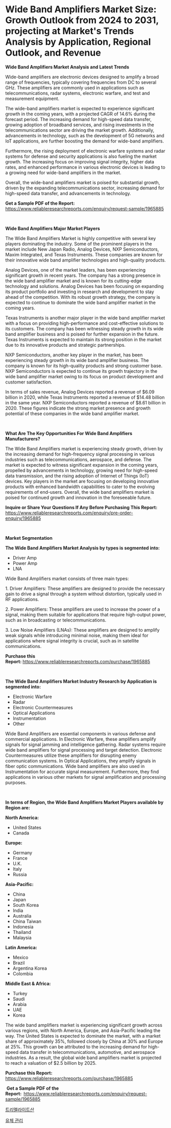 <p><h1>Wide Band Amplifiers Market Size: Growth Outlook from 2024 to 2031, projecting at Market's Trends Analysis by Application, Regional Outlook, and Revenue</h1></p><p><strong>Wide Band Amplifiers Market Analysis and Latest Trends</strong></p>
<p><p>Wide-band amplifiers are electronic devices designed to amplify a broad range of frequencies, typically covering frequencies from DC to several GHz. These amplifiers are commonly used in applications such as telecommunications, radar systems, electronic warfare, and test and measurement equipment.</p><p>The wide-band amplifiers market is expected to experience significant growth in the coming years, with a projected CAGR of 14.6% during the forecast period. The increasing demand for high-speed data transfer, growing adoption of broadband services, and rising investments in the telecommunications sector are driving the market growth. Additionally, advancements in technology, such as the development of 5G networks and IoT applications, are further boosting the demand for wide-band amplifiers.</p><p>Furthermore, the rising deployment of electronic warfare systems and radar systems for defense and security applications is also fueling the market growth. The increasing focus on improving signal integrity, higher data rates, and enhanced performance in various electronic devices is leading to a growing need for wide-band amplifiers in the market.</p><p>Overall, the wide-band amplifiers market is poised for substantial growth, driven by the expanding telecommunications sector, increasing demand for high-speed data transfer, and advancements in technology.</p></p>
<p><strong>Get a Sample PDF of the Report:&nbsp;</strong> <a href="https://www.reliableresearchreports.com/enquiry/request-sample/1965885">https://www.reliableresearchreports.com/enquiry/request-sample/1965885</a></p>
<p>&nbsp;</p>
<p><strong>Wide Band Amplifiers Major Market Players</strong></p>
<p><p>The Wide Band Amplifiers Market is highly competitive with several key players dominating the industry. Some of the prominent players in the market include New Japan Radio, Analog Devices, NXP Semiconductors, Maxim Integrated, and Texas Instruments. These companies are known for their innovative wide band amplifier technologies and high-quality products.</p><p>Analog Devices, one of the market leaders, has been experiencing significant growth in recent years. The company has a strong presence in the wide band amplifier market and is known for its cutting-edge technology and solutions. Analog Devices has been focusing on expanding its product portfolio and investing in research and development to stay ahead of the competition. With its robust growth strategy, the company is expected to continue to dominate the wide band amplifier market in the coming years.</p><p>Texas Instruments is another major player in the wide band amplifier market with a focus on providing high-performance and cost-effective solutions to its customers. The company has been witnessing steady growth in its wide band amplifier business and is poised for further expansion in the future. Texas Instruments is expected to maintain its strong position in the market due to its innovative products and strategic partnerships.</p><p>NXP Semiconductors, another key player in the market, has been experiencing steady growth in its wide band amplifier business. The company is known for its high-quality products and strong customer base. NXP Semiconductors is expected to continue its growth trajectory in the wide band amplifier market owing to its focus on product development and customer satisfaction. </p><p>In terms of sales revenue, Analog Devices reported a revenue of $6.09 billion in 2020, while Texas Instruments reported a revenue of $14.48 billion in the same year. NXP Semiconductors reported a revenue of $8.61 billion in 2020. These figures indicate the strong market presence and growth potential of these companies in the wide band amplifier market.</p></p>
<p>&nbsp;</p>
<p><strong>What Are The Key Opportunities For Wide Band Amplifiers Manufacturers?</strong></p>
<p><p>The Wide Band Amplifiers market is experiencing steady growth, driven by the increasing demand for high-frequency signal processing in various industries such as telecommunications, aerospace, and defense. The market is expected to witness significant expansion in the coming years, propelled by advancements in technology, growing need for high-speed data transmission, and the rising adoption of Internet of Things (IoT) devices. Key players in the market are focusing on developing innovative products with enhanced bandwidth capabilities to cater to the evolving requirements of end-users. Overall, the wide band amplifiers market is poised for continued growth and innovation in the foreseeable future.</p></p>
<p><strong>Inquire or Share Your Questions If Any Before Purchasing This Report:</strong> <a href="https://www.reliableresearchreports.com/enquiry/pre-order-enquiry/1965885">https://www.reliableresearchreports.com/enquiry/pre-order-enquiry/1965885</a></p>
<p>&nbsp;</p>
<p><strong>Market Segmentation</strong></p>
<p><strong>The Wide Band Amplifiers Market Analysis by types is segmented into:</strong></p>
<p><ul><li>Driver Amp</li><li>Power Amp</li><li>LNA</li></ul></p>
<p><p>Wide Band Amplifiers market consists of three main types: </p><p>1. Driver Amplifiers: These amplifiers are designed to provide the necessary gain to drive a signal through a system without distortion, typically used in RF applications.</p><p>2. Power Amplifiers: These amplifiers are used to increase the power of a signal, making them suitable for applications that require high-output power, such as in broadcasting or telecommunications.</p><p>3. Low Noise Amplifiers (LNAs): These amplifiers are designed to amplify weak signals while introducing minimal noise, making them ideal for applications where signal integrity is crucial, such as in satellite communications.</p></p>
<p><strong>Purchase this Report:&nbsp;</strong><a href="https://www.reliableresearchreports.com/purchase/1965885">https://www.reliableresearchreports.com/purchase/1965885</a></p>
<p>&nbsp;</p>
<p><strong>The Wide Band Amplifiers Market Industry Research by Application is segmented into:</strong></p>
<p><ul><li>Electronic Warfare</li><li>Radar</li><li>Electronic Countermeasures</li><li>Optical Applications</li><li>Instrumentation</li><li>Other</li></ul></p>
<p><p>Wide Band Amplifiers are essential components in various defense and commercial applications. In Electronic Warfare, these amplifiers amplify signals for signal jamming and intelligence gathering. Radar systems require wide band amplifiers for signal processing and target detection. Electronic Countermeasures utilize these amplifiers for disrupting enemy communication systems. In Optical Applications, they amplify signals in fiber optic communications. Wide band amplifiers are also used in Instrumentation for accurate signal measurement. Furthermore, they find applications in various other markets for signal amplification and processing purposes.</p></p>
<p>&nbsp;</p>
<p><strong>In terms of Region, the Wide Band Amplifiers Market Players available by Region are:</strong></p>
<p>
    <p> <strong> North America: </strong>
        <ul>
            <li>United States</li>
            <li>Canada</li>
        </ul>
        </p> 
    <p> <strong> Europe: </strong>
        <ul>
            <li>Germany</li>
            <li>France</li>
            <li>U.K.</li>
            <li>Italy</li>
            <li>Russia</li>
        </ul>
        </p> 
    <p> <strong> Asia-Pacific: </strong>
        <ul>
            <li>China</li>
            <li>Japan</li>
            <li>South Korea</li>
            <li>India</li>
            <li>Australia</li>
            <li>China Taiwan</li>
            <li>Indonesia</li>
            <li>Thailand</li>
            <li>Malaysia</li>
        </ul>
        </p> 
    <p> <strong> Latin America: </strong>
        <ul>
            <li>Mexico</li>
            <li>Brazil</li>
            <li>Argentina Korea</li>
            <li>Colombia</li>
        </ul>
        </p> 
    <p> <strong> Middle East & Africa: </strong>
        <ul>
            <li>Turkey</li>
            <li>Saudi</li>
            <li>Arabia</li>
            <li>UAE</li>
            <li>Korea</li>
        </ul>
    </p>
    </p>
<p><p>The wide band amplifiers market is experiencing significant growth across various regions, with North America, Europe, and Asia-Pacific leading the way. The United States is expected to dominate the market, with a market share of approximately 35%, followed closely by China at 30% and Europe at 25%. This growth can be attributed to the increasing demand for high-speed data transfer in telecommunications, automotive, and aerospace industries. As a result, the global wide band amplifiers market is projected to reach a valuation of $2.5 billion by 2025.</p></p>
<p><strong>Purchase this Report: </strong><a href="https://www.reliableresearchreports.com/purchase/1965885">https://www.reliableresearchreports.com/purchase/1965885</a></p>
<p>&nbsp;<strong>Get a Sample PDF of the Report:&nbsp;&nbsp;</strong><a href="https://www.reliableresearchreports.com/enquiry/request-sample/1965885">https://www.reliableresearchreports.com/enquiry/request-sample/1965885</a></p>
<p><strong></strong></p>
<p><p><a href="https://medium.com/@constantinvon/%ED%8A%B8%EB%A6%AC%EB%A9%9C%EB%A6%AC%ED%8B%B1-%EC%82%B0-%EC%8B%9C%EC%9E%A5-%EA%B7%9C%EB%AA%A8-%EB%B0%8F-%EC%8B%9C%EC%9E%A5-%EB%8F%99%ED%96%A5-%EC%99%84%EC%A0%84%ED%95%9C-%EC%82%B0%EC%97%85-%EA%B0%9C%EC%9A%94-2024%EB%85%84%EB%B6%80%ED%84%B0-2031%EB%85%84-ef77658988cb">트리멜라이트산</a></p><p><a href="https://github.com/JonHarrtis67676y/Market-Research-Report-List-1/blob/main/60939018370.md">유체 관리</a></p></p>